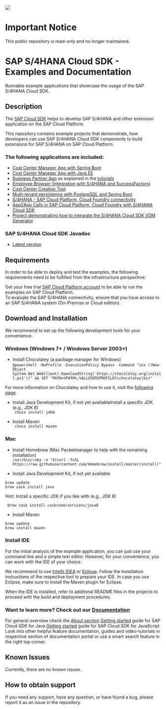 ![](https://img.shields.io/badge/STATUS-NOT%20CURRENTLY%20MAINTAINED-red.svg?longCache=true&style=flat)

# Important Notice
This public repository is read-only and no longer maintained.

# SAP S/4HANA Cloud SDK - Examples and Documentation
Runnable example applications that showcase the usage of the SAP S/4HANA Cloud SDK.

## Description

 The [SAP Cloud SDK](https://sap.github.io/cloud-sdk/) helps to develop SAP S/4HANA and other  extension application on the SAP Cloud Platform. 

 This repository contains example projects that demonstrate, how developers can use SAP S/4HANA Cloud SDK components to build extensions for SAP S/4HANA on SAP Cloud Platform.  
 ### The following applications are included:
- [Cost Center Manager App with Spring Boot](https://github.com/SAP/cloud-s4-sdk-examples/tree/master/Costcenter-Controller-CF)
- [Cost Center Manager App with Java EE](https://github.com/SAP/cloud-s4-sdk-examples/tree/master/SDK-Tutorial-CF) 
- [Business Partner App](https://github.com/SAP/cloud-s4-sdk-examples/tree/learning) as explained in the [tutorials](https://blogs.sap.com/2017/05/10/first-steps-with-sap-s4hana-cloud-sdk/)
- [Employee Browser (Integration with S/4HANA and SuccessFactors)](https://github.com/SAP/cloud-s4-sdk-examples/tree/master/Employee-Browser-Neo)
- [Cost Center Creation Tool](https://github.com/SAP/cloud-s4-sdk-examples/tree/master/Cost-Center-Creation-Neo)
- [Multi-tenant persistence with PostgreSQL and Spring Boot](https://github.com/SAP/cloud-s4-sdk-examples/tree/master/Demo-Persistence)
- [S/4HANA - SAP Cloud Platform, Cloud Foundry connectivity ](https://github.com/SAP/cloud-s4-sdk-examples/tree/master/S4-Connectivity)
- [App2App Calls in SAP Cloud Platform, Cloud Foundry with S/4HANA Cloud SDK](https://github.com/SAP/cloud-s4-sdk-examples/tree/master/App2App)
- [Project demonstrating how to integrate the S/4HANA Cloud SDK VDM Generator](https://github.com/SAP/cloud-s4-sdk-examples/tree/master/VDMGenerator)

 ### SAP S/4HANA Cloud SDK Javadoc
- [Latest version](https://sap.github.io/cloud-s4-sdk-examples/docs/latest/javadoc-api/)

 ## Requirements
 
 In order to be able to deploy and test the examples, the following requirements need to be fulfilled from the infrastructure perspective: 
 
 Get your free trial [SAP Cloud Platform account](https://account.hanatrial.ondemand.com/register) to be able to run the examples on SAP Cloud Platform.  
 To evaluate the SAP S/4HANA connectivity, ensure that you have access to an SAP S/4HANA system (On-Premise or Cloud edition).
 
 ## Download and Installation
 
 We recommend to set up the following development tools for your convenience.
 
 ### Windows (Windows 7+ / Windows Server 2003+)
 - Install Chocolatey (a package manager for Windows)  
```@powershell -NoProfile -ExecutionPolicy Bypass -Command "iex ((New-Object System.Net.WebClient).DownloadString('https://chocolatey.org/install.ps1'))" && SET "PATH=%PATH%;%ALLUSERSPROFILE%\chocolatey\bin"```

For more information on Chocolatey and how to use it, visit the [following page](https://chocolatey.org/).

- Install Java Development Kit, if not yet availableInstall a specific JDK (e.g., JDK 8)  
``` choco install jdk8```

- Install Maven  
``` choco install maven```

 ### Mac
- Install Homebrew (Mac Packetmanager to help with the remaining installation)  
```/usr/bin/ruby -e "$(curl -fsSL https://raw.githubusercontent.com/Homebrew/install/master/install)"```

- Install Java Development Kit, if not yet available  
``` 
brew update
brew cask install java
```

Hint: Install a specific JDK if you like with (e.g., JDK 8)  

``` brew cask install caskroom/versions/java8```
- Install Maven  
```
brew update
brew install maven
```

### Install IDE
For the initial analysis of the example application, you can just use your command line and a simple text editor. However, for your convenience, you can work with the IDE of your choice.

We recommend to use [Intellij IDEA](https://www.jetbrains.com/idea/#chooseYourEdition) or [Eclipse](https://www.eclipse.org/users/). Follow the installation instructions of the respective tool to prepare your IDE. In case you use Eclipse, make sure to install the Maven plugin for Eclipse.

When the IDE is installed, refer to additonal README files in the projects to proceed with the build and deployment procedures.

### Want to learn more? Check out our [Documentation](https://sap.github.io/cloud-sdk/)
For general overview check the [About section](https://sap.github.io/cloud-sdk/docs/overview/about)
[Getting started](https://sap.github.io/cloud-sdk/docs/java/getting-started) guide for SAP Cloud SDK for Java
[Getting started](https://sap.github.io/cloud-sdk/docs/js/getting-started) guide for SAP Cloud SDK for JavaScript
Look into other helpful feature documentation, guides and video-tutorials in respective section of documentation portal or use a smart search feature in the right top corner.

## Known Issues
 Currently, there are no known issues.

## How to obtain support
 If you need any support, have any question, or have found a bug, please report it as an issue in the repository.

